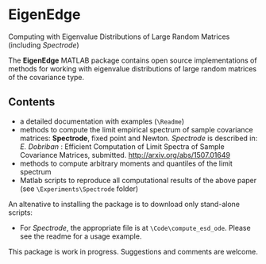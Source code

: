 # EigenEdge
Computing with Eigenvalue Distributions of Large Random Matrices (including *Spectrode*)

The **EigenEdge** MATLAB package contains open source implementations 
of methods for working with eigenvalue distributions of large random matrices 
of the covariance type. 


## Contents 

* a detailed documentation with examples (`\Readme`)
* methods to compute the limit empirical spectrum of sample covariance matrices: **Spectrode**, fixed point and Newton. *Spectrode* is described in: 
*E. Dobriban* : Efficient Computation of Limit Spectra of Sample Covariance Matrices, submitted.  http://arxiv.org/abs/1507.01649
* methods to compute arbitrary moments and quantiles of the limit spectrum 
* Matlab scripts to reproduce all computational results of the above paper (see `\Experiments\Spectrode` folder)

An altenative to installing the package is to download only stand-alone scripts: 
* For *Spectrode*, the appropriate file is at `\Code\compute_esd_ode`. Please see the readme for a usage example. 

This package is work in progress. Suggestions and comments are welcome.

